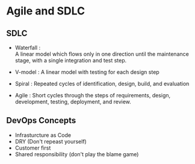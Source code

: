 # Agile and SDLC

## SDLC 

* Waterfall :  
A linear model which flows only in one direction until the maintenance stage, with a single integration and test step.

*  V-model : 
A linear model with testing for each design step

*  Spiral : 
Repeated cycles of identification, design, build, and evaluation

* Agile : 
Short cycles through the steps of requirements, design, development, testing, deployment, and review.


## DevOps Concepts 

* Infrasturcture as Code
* DRY (Don't repeast yourself)
* Customer first
* Shared responsibility (don't play the blame game)

